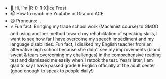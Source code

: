 - 👋 Hi, I’m |R-0-1-X|Ice Frost
- 📫 How to reach me Youtube or Discord ACE
- 😄 Pronouns: ...
- ⚡ Fun fact: Bringing my trade school work (Machinist course) to GMOD and using another method toward my rehabilitation of speaking skills, I want to see how far I have overcome my speech impediment and my language disabilities. Fun fact, I disliked my English teacher from an alternative high school because she didn't see my improvements (blood sweat & tears overcoming my challenges)  in the comprehensive reading test and dismissed me easily when I retook the test. Years later, I am glad to say I have passed grade 9 English officially at the adult center (good enough to speak to people daily!)

<!---
R01XIceFrost/R01XIceFrost is a ✨ special ✨ repository because its `README.md` (this file) appears on your GitHub profile.
You can click the Preview link to take a look at your changes.
--->
